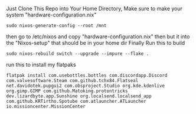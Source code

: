 Just Clone This Repo into Your Home Directory, Make sure to make your system "hardware-configuration.nix"
```
sudo nixos-generate-config --root /mnt
```
then go to /etc/nixos and copy "hardware-configuration.nix" then but it into the "Nixos-setup" that should be in your home dir
Finally Run this to build 
```
sudo nixos-rebuild switch --upgrade --impure --flake .
```

run this to install my flatpaks
```
flatpak install com.usebottles.bottles com.discordapp.Discord com.valvesoftware.Steam com.github.tchx84.Flatseal net.davidotek.pupgui2 com.obsproject.Studio org.kde.kdenlive org.gimp.GIMP com.github.Matoking.protontricks dev.lizardbyte.app.Sunshine org.localsend.localsend_app com.github.KRTirtho.Spotube com.atlauncher.ATLauncher io.missioncenter.MissionCenter
```
